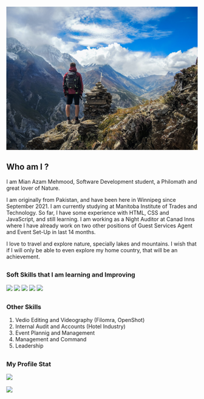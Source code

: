 ![My cover Image](images/simon-english-48nerZQCHgo-unsplash.jpg)

## Who am I ?
I am Mian Azam Mehmood, Software Development student, a Philomath and great lover of Nature. 

I am originally from Pakistan, and have been here in Winnipeg since September 2021. I am currently studying at Manitoba Institute of Trades and Technology. So far, I have some experience with HTML, CSS and JavaScript, and still learning. I am working as a Night Auditor at Canad Inns where I have already work on two other positions of Guest Services Agent and Event Set-Up in last 14 months. 

I love to travel and explore nature, specially lakes and mountains. I wish that if I will only be able to even explore my home country, that will be an achievement. 

##

### Soft Skills that I am learning and Improving

![](https://img.shields.io/badge/HTML5-E34F26?style=for-the-badge&logo=html5&logoColor=white)
![](https://img.shields.io/badge/CSS3-1572B6?style=for-the-badge&logo=css3&logoColor=white)
![](https://img.shields.io/badge/JavaScript-323330?style=for-the-badge&logo=javascript&logoColor=F7DF1E)
![](https://img.shields.io/badge/GitHub-100000?style=for-the-badge&logo=github&logoColor=white)
![](https://img.shields.io/badge/YouTube-FF0000?style=for-the-badge&logo=youtube&logoColor=white)

##

### Other Skills 
1. Vedio Editing and Videography (Filomra, OpenShot)
2. Internal Audit and Accounts (Hotel Industry)
3. Event Plannig and Management
4. Management and Command
5. Leadership

##

### My Profile Stat
![](https://github-readme-stats.vercel.app/api/top-langs/?username=mian-azam)

![](https://github-profile-summary-cards.vercel.app/api/cards/profile-details?username=mian-azam&theme=vue)



